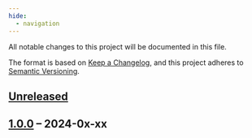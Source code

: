 ```yaml
---
hide:
  - navigation
---
```


All notable changes to this project will be documented in this file.

The format is based on [Keep a Changelog](https://keepachangelog.com/en/1.1.0/),
and this project adheres to [Semantic Versioning](https://semver.org/spec/v2.0.0.html).

## [Unreleased]

## [1.0.0] – 2024-0x-xx

[Unreleased]: https://github.com/ecls-cdm/cdm
[1.0.0]: https://github.com/ecls-cdm/cdm/releases/tag/1.0.0
